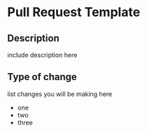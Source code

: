 # Pull Request Template

## Description

include description here

## Type of change

list changes you will be making here
 
- one 
- two
- three
